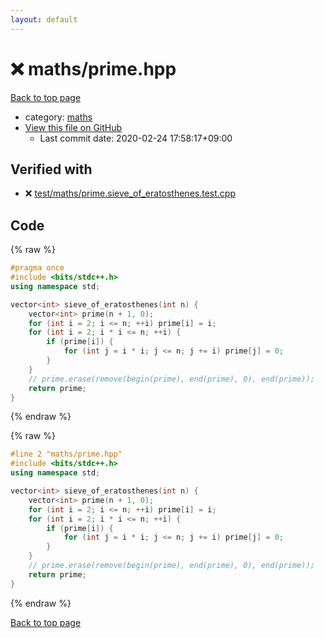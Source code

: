 ```yaml
---
layout: default
---
```


<!-- mathjax config similar to math.stackexchange -->
<script type="text/javascript" async
  src="https://cdnjs.cloudflare.com/ajax/libs/mathjax/2.7.5/MathJax.js?config=TeX-MML-AM_CHTML">
</script>
<script type="text/x-mathjax-config">
  MathJax.Hub.Config({
    TeX: { equationNumbers: { autoNumber: "AMS" }},
    tex2jax: {
      inlineMath: [ ['$','$'] ],
      processEscapes: true
    },
    "HTML-CSS": { matchFontHeight: false },
    displayAlign: "left",
    displayIndent: "2em"
  });
</script>

<script type="text/javascript" src="https://cdnjs.cloudflare.com/ajax/libs/jquery/3.4.1/jquery.min.js"></script>
<script src="https://cdn.jsdelivr.net/npm/jquery-balloon-js@1.1.2/jquery.balloon.min.js" integrity="sha256-ZEYs9VrgAeNuPvs15E39OsyOJaIkXEEt10fzxJ20+2I=" crossorigin="anonymous"></script>
<script type="text/javascript" src="../../assets/js/copy-button.js"></script>
<link rel="stylesheet" href="../../assets/css/copy-button.css" />


# :x: maths/prime.hpp

<a href="../../index.html">Back to top page</a>

* category: <a href="../../index.html#d939e7a6b17e374c1e3db59b4df2ae97">maths</a>
* <a href="{{ site.github.repository_url }}/blob/master/maths/prime.hpp">View this file on GitHub</a>
    - Last commit date: 2020-02-24 17:58:17+09:00




## Verified with

* :x: <a href="../../verify/test/maths/prime.sieve_of_eratosthenes.test.cpp.html">test/maths/prime.sieve_of_eratosthenes.test.cpp</a>


## Code

<a id="unbundled"></a>
{% raw %}
```cpp
#pragma once
#include <bits/stdc++.h>
using namespace std;

vector<int> sieve_of_eratosthenes(int n) {
    vector<int> prime(n + 1, 0);
    for (int i = 2; i <= n; ++i) prime[i] = i;
    for (int i = 2; i * i <= n; ++i) {
        if (prime[i]) {
            for (int j = i * i; j <= n; j += i) prime[j] = 0;
        }
    }
    // prime.erase(remove(begin(prime), end(prime), 0), end(prime));
    return prime;
}
```
{% endraw %}

<a id="bundled"></a>
{% raw %}
```cpp
#line 2 "maths/prime.hpp"
#include <bits/stdc++.h>
using namespace std;

vector<int> sieve_of_eratosthenes(int n) {
    vector<int> prime(n + 1, 0);
    for (int i = 2; i <= n; ++i) prime[i] = i;
    for (int i = 2; i * i <= n; ++i) {
        if (prime[i]) {
            for (int j = i * i; j <= n; j += i) prime[j] = 0;
        }
    }
    // prime.erase(remove(begin(prime), end(prime), 0), end(prime));
    return prime;
}

```
{% endraw %}

<a href="../../index.html">Back to top page</a>

